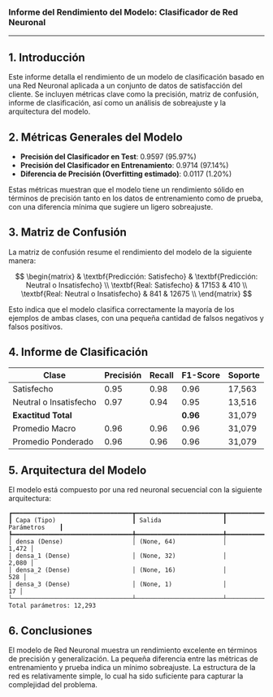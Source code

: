 

### Informe del Rendimiento del Modelo: Clasificador de Red Neuronal

---

## 1. Introducción
Este informe detalla el rendimiento de un modelo de clasificación basado en una Red Neuronal aplicada a un conjunto de datos de satisfacción del cliente. Se incluyen métricas clave como la precisión, matriz de confusión, informe de clasificación, así como un análisis de sobreajuste y la arquitectura del modelo.

## 2. Métricas Generales del Modelo

- **Precisión del Clasificador en Test**: 0.9597 (95.97%)
- **Precisión del Clasificador en Entrenamiento**: 0.9714 (97.14%)
- **Diferencia de Precisión (Overfitting estimado)**: 0.0117 (1.20%)

Estas métricas muestran que el modelo tiene un rendimiento sólido en términos de precisión tanto en los datos de entrenamiento como de prueba, con una diferencia mínima que sugiere un ligero sobreajuste.

## 3. Matriz de Confusión

La matriz de confusión resume el rendimiento del modelo de la siguiente manera:

$$
\begin{matrix}
   & \textbf{Predicción: Satisfecho} & \textbf{Predicción: Neutral o Insatisfecho} \\
\textbf{Real: Satisfecho} & 17153 & 410 \\
\textbf{Real: Neutral o Insatisfecho} & 841 & 12675 \\
\end{matrix}
$$

Esto indica que el modelo clasifica correctamente la mayoría de los ejemplos de ambas clases, con una pequeña cantidad de falsos negativos y falsos positivos.

## 4. Informe de Clasificación

| Clase                     | Precisión | Recall | F1-Score | Soporte |
|---------------------------|-----------|--------|----------|---------|
| Satisfecho                 | 0.95      | 0.98   | 0.96     | 17,563  |
| Neutral o Insatisfecho     | 0.97      | 0.94   | 0.95     | 13,516  |
| **Exactitud Total**        |           |        | **0.96** | 31,079  |
| Promedio Macro             | 0.96      | 0.96   | 0.96     | 31,079  |
| Promedio Ponderado         | 0.96      | 0.96   | 0.96     | 31,079  |

## 5. Arquitectura del Modelo

El modelo está compuesto por una red neuronal secuencial con la siguiente arquitectura:

```
┏━━━━━━━━━━━━━━━━━━━━━━━━━━━━━━━━━┳━━━━━━━━━━━━━━━━━━━━━━━━┳━━━━━━━━━━━━━━━┓
┃ Capa (Tipo)                     ┃ Salida                 ┃ Parámetros    ┃
┡━━━━━━━━━━━━━━━━━━━━━━━━━━━━━━━━━╇━━━━━━━━━━━━━━━━━━━━━━━━╇━━━━━━━━━━━━━━━┩
│ densa (Dense)                   │ (None, 64)             │         1,472 │
│ densa_1 (Dense)                 │ (None, 32)             │         2,080 │
│ densa_2 (Dense)                 │ (None, 16)             │           528 │
│ densa_3 (Dense)                 │ (None, 1)              │            17 │
└─────────────────────────────────┴────────────────────────┴───────────────┘
Total parámetros: 12,293
```

## 6. Conclusiones

El modelo de Red Neuronal muestra un rendimiento excelente en términos de precisión y generalización. La pequeña diferencia entre las métricas de entrenamiento y prueba indica un mínimo sobreajuste. La estructura de la red es relativamente simple, lo cual ha sido suficiente para capturar la complejidad del problema.
